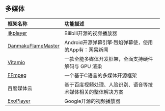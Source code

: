 ## **多媒体**

| 框架名称                                     | 功能描述                             |
| :--------------------------------------- | :------------------------------- |
| [ijkplayer](https://github.com/Bilibili/ijkplayer) | Bilibili开源的视频播放器                 |
| [DanmakuFlameMaster ](https://github.com/Bilibili/DanmakuFlameMaster) | Android开源弹幕引擎·烈焰弹幕使，使用的App有：网易新闻 |
| [Vitamio](https://github.com/yixia/VitamioBundle) | 一款全能多媒体开发框架，全面支持硬件解码与 GPU 渲染     |
| [FFmpeg](https://github.com/FFmpeg/FFmpeg) | 一个基于C语言的多媒体开源框架                  |
| 百度媒体云                                    | 基于百度视频处理、人脸识别、语音等技术媒体相关的整体解决方案   |
| [ExoPlayer](https://github.com/google/ExoPlayer) | Google开源的视频播放器                   |
